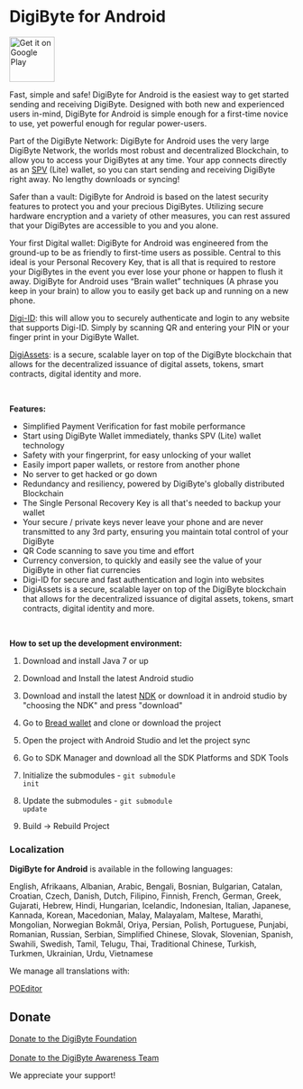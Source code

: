 <h1 margin="0 auto">DigiByte for Android</h1>
    
<a href="https://play.google.com/store/apps/details?id=fr.gaulupeau.apps.InThePoche">
    <img alt="Get it on Google Play"
        height="80"
        src="https://play.google.com/intl/en_us/badges/images/generic/en_badge_web_generic.png"/>
</a>

<br>

Fast, simple and safe! DigiByte for Android is the easiest way to get started sending and receiving DigiByte. Designed with both new and experienced users in-mind, DigiByte for Android is simple enough for a first-time novice to use, yet powerful enough for regular power-users.

Part of the DigiByte Network: DigiByte for Android uses the very large DigiByte Network, the worlds most robust and decentralized Blockchain, to allow you to access your DigiBytes at any time. Your app connects directly as an [SPV](https://en.bitcoinwiki.org/wiki/Simplified_Payment_Verification) (Lite) wallet, so you can start sending and receiving DigiByte right away. No lengthy downloads or syncing!

Safer than a vault: DigiByte for Android is based on the latest security features to protect you and your precious DigiBytes. Utilizing secure hardware encryption and a variety of other measures, you can rest assured that your DigiBytes are accessible to you and you alone.

Your first Digital wallet: DigiByte for Android was engineered from the ground-up to be as friendly to first-time users as possible. Central to this ideal is your Personal Recovery Key, that is all that is required to restore your DigiBytes in the event you ever lose your phone or happen to flush it away. DigiByte for Android uses “Brain wallet” techniques (A phrase you keep in your brain) to allow you to easily get back up and running on a new phone.

[Digi-ID](https://digibyte.io/#digi-id): this will allow you to securely authenticate and login to any website that supports Digi-ID. Simply by scanning QR and entering your PIN or your finger print in your DigiByte Wallet.

[DigiAssets](https://digibyte.io/nl/#digiassets): is a secure, scalable layer on top of the DigiByte blockchain that allows for the decentralized issuance of digital assets, tokens, smart contracts,   digital identity and more.

<br>

**Features:**

* Simplified Payment Verification for fast mobile performance
* Start using DigiByte Wallet immediately, thanks SPV (Lite) wallet technology
* Safety with your fingerprint, for easy unlocking of your wallet
* Easily import paper wallets, or restore from another phone
* No server to get hacked or go down
* Redundancy and resiliency, powered by DigiByte's globally distributed Blockchain
* The Single Personal Recovery Key is all that's needed to backup your wallet
* Your secure / private keys never leave your phone and are never transmitted to any 3rd party, ensuring you maintain total control of your DigiByte
* QR Code scanning to save you time and effort
* Currency conversion, to quickly and easily see the value of your DigiByte in other fiat currencies
* Digi-ID for secure and fast authentication and login into websites
* DigiAssets is a secure, scalable layer on top of the DigiByte blockchain that allows for the decentralized issuance of digital assets, tokens, smart contracts,   digital identity and more.

<br>

**How to set up the development environment:**

1. Download and install Java 7 or up

2. Download and Install the latest Android studio

3. Download and install the latest [NDK](https://developer.android.com/ndk/downloads/index.html) or download it in android studio by "choosing the NDK" and press "download"

4. Go to [Bread wallet](https://github.com/breadwallet/breadwallet-android) and clone or download the project

5. Open the project with Android Studio and let the project sync

6. Go to SDK Manager and download all the SDK Platforms and SDK Tools

7. Initialize the submodules - <code>git submodule init</code>

8. Update the submodules - <code>git submodule update</code>

9. Build -> Rebuild Project


### Localization

**DigiByte for Android** is available in the following languages:

English, Afrikaans, Albanian, Arabic, Bengali, Bosnian, Bulgarian, Catalan, Croatian, Czech, Danish, Dutch, Filipino, Finnish, French, German, Greek, Gujarati, Hebrew, Hindi, Hungarian, Icelandic, Indonesian, Italian, Japanese, Kannada, Korean, Macedonian, Malay, Malayalam, Maltese, Marathi, Mongolian, Norwegian Bokmål, Oriya, Persian, Polish, Portuguese, Punjabi, Romanian, Russian, Serbian, Simplified Chinese, Slovak, Slovenian, Spanish, Swahili, Swedish, Tamil, Telugu, Thai, Traditional Chinese, Turkish, Turkmen, Ukrainian, Urdu, Vietnamese

We manage all translations with:

[POEditor](https://poeditor.com)


## Donate

[Donate to the DigiByte Foundation](https://digibytefoundation.io/donate/)
<br>
<br>
[Donate to the DigiByte Awareness Team](https://dgbat.org/#donate)


We appreciate your support!
